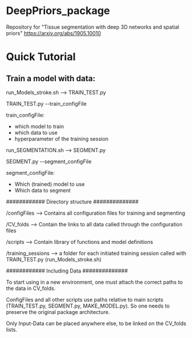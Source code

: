 # DeepPriors_package
Repository for "Tissue segmentation with deep 3D networks and spatial priors" https://arxiv.org/abs/1905.10010


# Quick Tutorial

## Train a model with data:

run_Models_stroke.sh  -->  TRAIN_TEST.py 

TRAIN_TEST.py --train_configFile

train_configFile:
- which model to train
- which data to use
- hyperparameter of the training session 


run_SEGMENTATION.sh   --> SEGMENT.py

SEGMENT.py --segment_configFile

segment_configFile:
- Which (trained) model to use
- Which data to segment

############ Directory structure ##############

/configFiles       --> Contains all configuration files  for training and segmenting

/CV_folds          --> Contain the links to all data called through the configuration files

/scripts           --> Contain library of functions and model definitions

/training_sessions --> a folder for each initiated training session called with TRAIN_TEST.py (run_Models_stroke.sh)



############ Including Data ##############


To start using in a new environment, one must attach the correct paths to the data in CV_folds. 

ConfigFiles and all other scripts use paths relative to main scripts (TRAIN_TEST.py, SEGMENT.py, MAKE_MODEL.py). So one needs to preserve the original package architecture.

Only Input-Data can be placed anywhere else, to be linked on the CV_folds lists.

